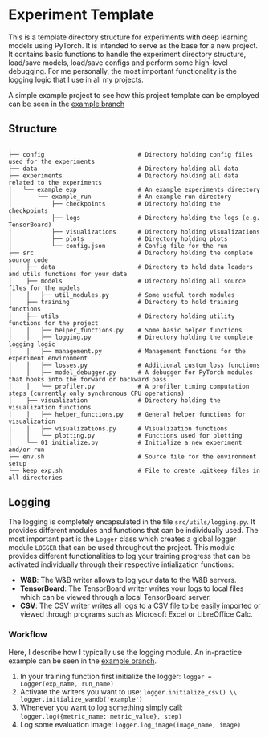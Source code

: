 # Experiment Template
This is a template directory structure for experiments with deep learning models using PyTorch.
It is intended to serve as the base for a new project. It contains basic functions to handle the experiment directory structure, load/save models, load/save configs and perform some high-level debugging.
For me personally, the most important functionality is the logging logic that I use in all my projects.

A simple example project to see how this project template can be employed can be seen in the [example branch](../../tree/example)

## Structure
    .
    ├── config                          # Directory holding config files used for the experiments
    ├── data                            # Directory holding all data 
    ├── experiments                     # Directory holding all data related to the experiments
    │   └── example_exp                 # An example experiments directory
    │       └── example_run             # An example run directory
    │           ├── checkpoints         # Directory holding the checkpoints
    │           ├── logs                # Directory holding the logs (e.g. TensorBoard)
    │           ├── visualizations      # Directory holding visualizations
    │           ├── plots               # Directory holding plots
    │           └── config.json         # Config file for the run
    ├── src                             # Directory holding the complete source code
    │    ├── data                       # Directory to hold data loaders and utils functions for your data
    │    ├── models                     # Directory holding all source files for the models
    │    │   ├── util_modules.py        # Some useful torch modules
    │    ├── training                   # Directory to hold training functions 
    │    ├── utils                      # Directory holding utility functions for the project
    │    │   ├── helper_functions.py    # Some basic helper functions
    │    │   ├── logging.py             # Directory holding the complete logging logic
    │    │   ├── management.py          # Management functions for the experiment environment
    │    │   ├── losses.py              # Additional custom loss functions
    │    │   ├── model_debugger.py      # A debugger for PyTorch modules that hooks into the forward or backward pass
    │    │   └── profiler.py            # A profiler timing computation steps (currently only synchronous CPU operations)
    │    ├── visualization              # Directory holding the visualization functions
    │    │   ├── helper_functions.py    # General helper functions for visualization
    │    │   ├── visualizations.py      # Visualization functions
    │    │   └── plotting.py            # Functions used for plotting
    │    └── 01_initialize.py           # Initialize a new experiment and/or run
    ├── env.sh                          # Source file for the environment setup
    └── keep_exp.sh                     # File to create .gitkeep files in all directories
    
## Logging
The logging is completely encapsulated in the file `src/utils/logging.py`. It provides different modules and functions that can be individually used.
The most important part is the `Logger` class which creates a global logger module `LOGGER` that can be used throughout the project. 
This module provides different functionalities to log your training progress that can be activated individually through their respective intialization functions:
 * **W&B**: The W&B writer allows to log your data to the W&B servers.
 * **TensorBoard**: The TensorBoard writer writes your logs to local files which can be viewed through a local TensorBoard server.
 * **CSV**: The CSV writer writes all logs to a CSV file to be easily imported or viewed through programs such as Microsoft Excel or LibreOffice Calc.

### Workflow
Here, I describe how I typically use the logging module. An in-practice example can be seen in the [example branch](../../tree/example).

1. In your training function first initialize the logger: `logger = Logger(exp_name, run_name)`
2. Activate the writers you want to use: `logger.initialize_csv() \\ logger.initialize_wandb('example')`
3. Whenever you want to log something simply call: `logger.log({metric_name: metric_value}, step)`
4. Log some evaluation image: `logger.log_image(image_name, image)`
